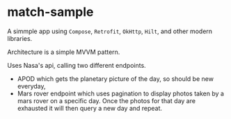 # match-sample

A simmple app using `Compose`, `Retrofit`, `OkHttp`, `Hilt`, and other modern libraries.

Architecture is a simple MVVM pattern.

Uses Nasa's api, calling two different endpoints.
  - APOD which gets the planetary picture of the day, so should be new everyday,
  - Mars rover endpoint which uses pagination to display photos taken by a mars rover on a specific day. Once the photos for that day are exhausted it will then query a new day and repeat.
